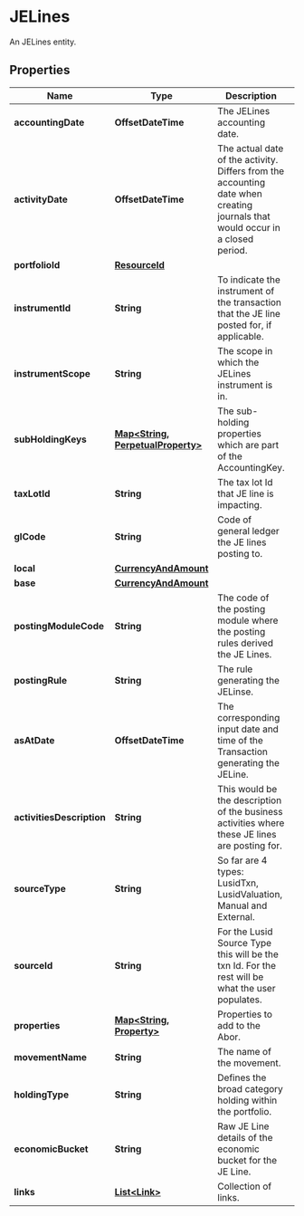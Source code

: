 

# JELines

An JELines entity.

## Properties

Name | Type | Description | Notes
------------ | ------------- | ------------- | -------------
**accountingDate** | **OffsetDateTime** | The JELines accounting date. | 
**activityDate** | **OffsetDateTime** | The actual date of the activity. Differs from the accounting date when creating journals that would occur in a closed period. | 
**portfolioId** | [**ResourceId**](ResourceId.md) |  | 
**instrumentId** | **String** | To indicate the instrument of the transaction that the JE line posted for, if applicable. | 
**instrumentScope** | **String** | The scope in which the JELines instrument is in. | 
**subHoldingKeys** | [**Map&lt;String, PerpetualProperty&gt;**](PerpetualProperty.md) | The sub-holding properties which are part of the AccountingKey. |  [optional]
**taxLotId** | **String** | The tax lot Id that JE line is impacting. | 
**glCode** | **String** | Code of general ledger the JE lines posting to. | 
**local** | [**CurrencyAndAmount**](CurrencyAndAmount.md) |  | 
**base** | [**CurrencyAndAmount**](CurrencyAndAmount.md) |  | 
**postingModuleCode** | **String** | The code of the posting module where the posting rules derived the JE Lines. |  [optional]
**postingRule** | **String** | The rule generating the JELinse. | 
**asAtDate** | **OffsetDateTime** | The corresponding input date and time of the Transaction generating the JELine. | 
**activitiesDescription** | **String** | This would be the description of the business activities where these JE lines are posting for. |  [optional]
**sourceType** | **String** | So far are 4 types: LusidTxn, LusidValuation, Manual and External. | 
**sourceId** | **String** | For the Lusid Source Type this will be the txn Id. For the rest will be what the user populates. | 
**properties** | [**Map&lt;String, Property&gt;**](Property.md) | Properties to add to the Abor. |  [optional]
**movementName** | **String** | The name of the movement. | 
**holdingType** | **String** | Defines the broad category holding within the portfolio. | 
**economicBucket** | **String** | Raw JE Line details of the economic bucket for the JE Line. | 
**links** | [**List&lt;Link&gt;**](Link.md) | Collection of links. |  [optional]



